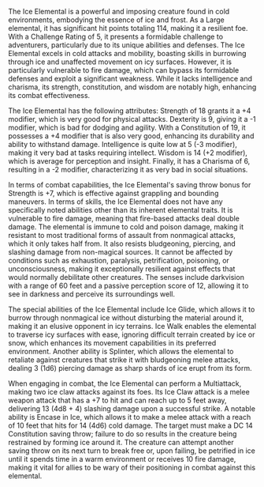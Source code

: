 The Ice Elemental is a powerful and imposing creature found in cold environments, embodying the essence of ice and frost. As a Large elemental, it has significant hit points totaling 114, making it a resilient foe. With a Challenge Rating of 5, it presents a formidable challenge to adventurers, particularly due to its unique abilities and defenses. The Ice Elemental excels in cold attacks and mobility, boasting skills in burrowing through ice and unaffected movement on icy surfaces. However, it is particularly vulnerable to fire damage, which can bypass its formidable defenses and exploit a significant weakness. While it lacks intelligence and charisma, its strength, constitution, and wisdom are notably high, enhancing its combat effectiveness. 

The Ice Elemental has the following attributes: Strength of 18 grants it a +4 modifier, which is very good for physical attacks. Dexterity is 9, giving it a -1 modifier, which is bad for dodging and agility. With a Constitution of 19, it possesses a +4 modifier that is also very good, enhancing its durability and ability to withstand damage. Intelligence is quite low at 5 (-3 modifier), making it very bad at tasks requiring intellect. Wisdom is 14 (+2 modifier), which is average for perception and insight. Finally, it has a Charisma of 6, resulting in a -2 modifier, characterizing it as very bad in social situations.

In terms of combat capabilities, the Ice Elemental's saving throw bonus for Strength is +7, which is effective against grappling and bounding maneuvers. In terms of skills, the Ice Elemental does not have any specifically noted abilities other than its inherent elemental traits. It is vulnerable to fire damage, meaning that fire-based attacks deal double damage. The elemental is immune to cold and poison damage, making it resistant to most traditional forms of assault from nonmagical attacks, which it only takes half from. It also resists bludgeoning, piercing, and slashing damage from non-magical sources. It cannot be affected by conditions such as exhaustion, paralysis, petrification, poisoning, or unconsciousness, making it exceptionally resilient against effects that would normally debilitate other creatures. The senses include darkvision with a range of 60 feet and a passive perception score of 12, allowing it to see in darkness and perceive its surroundings well.

The special abilities of the Ice Elemental include Ice Glide, which allows it to burrow through nonmagical ice without disturbing the material around it, making it an elusive opponent in icy terrains. Ice Walk enables the elemental to traverse icy surfaces with ease, ignoring difficult terrain created by ice or snow, which enhances its movement capabilities in its preferred environment. Another ability is Splinter, which allows the elemental to retaliate against creatures that strike it with bludgeoning melee attacks, dealing 3 (1d6) piercing damage as sharp shards of ice erupt from its form.

When engaging in combat, the Ice Elemental can perform a Multiattack, making two ice claw attacks against its foes. Its Ice Claw attack is a melee weapon attack that has a +7 to hit and can reach up to 5 feet away, delivering 13 (4d8 + 4) slashing damage upon a successful strike. A notable ability is Encase in Ice, which allows it to make a melee attack with a reach of 10 feet that hits for 14 (4d6) cold damage. The target must make a DC 14 Constitution saving throw; failure to do so results in the creature being restrained by forming ice around it. The creature can attempt another saving throw on its next turn to break free or, upon failing, be petrified in ice until it spends time in a warm environment or receives 10 fire damage, making it vital for allies to be wary of their positioning in combat against this elemental.